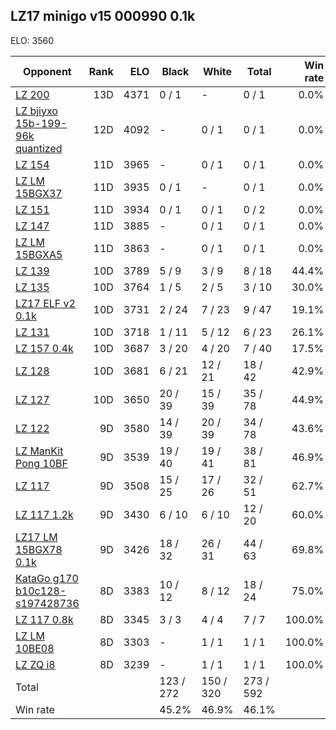 ## LZ17 minigo v15 000990 0.1k ##

ELO: 3560

Opponent | Rank | ELO | Black | White | Total | Win rate
---------|-----:|----:|-------|-------|-------|-------:
[LZ 200](LZ%20200.md) | 13D | 4371 | 0 / 1 | - | 0 / 1 | 0.0%
[LZ bjiyxo 15b-199-96k quantized](LZ%20bjiyxo%2015b-199-96k%20quantized.md) | 12D | 4092 | - | 0 / 1 | 0 / 1 | 0.0%
[LZ 154](LZ%20154.md) | 11D | 3965 | - | 0 / 1 | 0 / 1 | 0.0%
[LZ LM 15BGX37](LZ%20LM%2015BGX37.md) | 11D | 3935 | 0 / 1 | - | 0 / 1 | 0.0%
[LZ 151](LZ%20151.md) | 11D | 3934 | 0 / 1 | 0 / 1 | 0 / 2 | 0.0%
[LZ 147](LZ%20147.md) | 11D | 3885 | - | 0 / 1 | 0 / 1 | 0.0%
[LZ LM 15BGXA5](LZ%20LM%2015BGXA5.md) | 11D | 3863 | - | 0 / 1 | 0 / 1 | 0.0%
[LZ 139](LZ%20139.md) | 10D | 3789 | 5 / 9 | 3 / 9 | 8 / 18 | 44.4%
[LZ 135](LZ%20135.md) | 10D | 3764 | 1 / 5 | 2 / 5 | 3 / 10 | 30.0%
[LZ17 ELF v2 0.1k](LZ17%20ELF%20v2%200.1k.md) | 10D | 3731 | 2 / 24 | 7 / 23 | 9 / 47 | 19.1%
[LZ 131](LZ%20131.md) | 10D | 3718 | 1 / 11 | 5 / 12 | 6 / 23 | 26.1%
[LZ 157 0.4k](LZ%20157%200.4k.md) | 10D | 3687 | 3 / 20 | 4 / 20 | 7 / 40 | 17.5%
[LZ 128](LZ%20128.md) | 10D | 3681 | 6 / 21 | 12 / 21 | 18 / 42 | 42.9%
[LZ 127](LZ%20127.md) | 10D | 3650 | 20 / 39 | 15 / 39 | 35 / 78 | 44.9%
[LZ 122](LZ%20122.md) | 9D | 3580 | 14 / 39 | 20 / 39 | 34 / 78 | 43.6%
[LZ ManKit Pong 10BF](LZ%20ManKit%20Pong%2010BF.md) | 9D | 3539 | 19 / 40 | 19 / 41 | 38 / 81 | 46.9%
[LZ 117](LZ%20117.md) | 9D | 3508 | 15 / 25 | 17 / 26 | 32 / 51 | 62.7%
[LZ 117 1.2k](LZ%20117%201.2k.md) | 9D | 3430 | 6 / 10 | 6 / 10 | 12 / 20 | 60.0%
[LZ17 LM 15BGX78 0.1k](LZ17%20LM%2015BGX78%200.1k.md) | 9D | 3426 | 18 / 32 | 26 / 31 | 44 / 63 | 69.8%
[KataGo g170 b10c128-s197428736](KataGo%20g170%20b10c128-s197428736.md) | 8D | 3383 | 10 / 12 | 8 / 12 | 18 / 24 | 75.0%
[LZ 117 0.8k](LZ%20117%200.8k.md) | 8D | 3345 | 3 / 3 | 4 / 4 | 7 / 7 | 100.0%
[LZ LM 10BE08](LZ%20LM%2010BE08.md) | 8D | 3303 | - | 1 / 1 | 1 / 1 | 100.0%
[LZ ZQ i8](LZ%20ZQ%20i8.md) | 8D | 3239 | - | 1 / 1 | 1 / 1 | 100.0%
Total | | | 123 / 272 | 150 / 320 | 273 / 592 | 
Win rate| | | 45.2% | 46.9% | 46.1% | 
